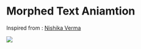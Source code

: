 # Morphed Text Aniamtion

Inspired from : [Nishika Verma](https://github.com/NishikaVerma26/Text-Morphing/tree/main)



![](https://media.giphy.com/media/v1.Y2lkPTc5MGI3NjExZjlmODc2MWMzOWEzZWJlMWRmMDVmOTU0NWUwNjYyNzFhZDdiNTZlNiZjdD1n/jF47XMtF4SxdxaM3tq/giphy.gif)
